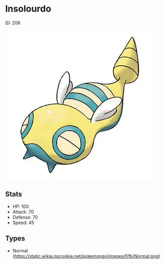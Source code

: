 # Insolourdo


ID: 206

![](https://raw.githubusercontent.com/PokeAPI/sprites/master/sprites/pokemon/other/official-artwork/206.png "Insolourdo")

## Stats


 - HP: 100
 - Attack: 70
 - Defense: 70
 - Speed: 45

## Types


 - Normal (https://static.wikia.nocookie.net/pokemongo/images/f/fb/Normal.png)
